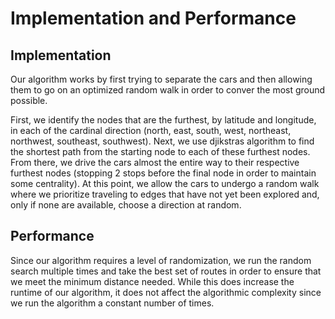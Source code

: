 # Implementation and Performance

## Implementation

Our algorithm works by first trying to separate the cars and then allowing them to go on an optimized random walk in order to conver the most ground possible. 

First, we identify the nodes that are the furthest, by latitude and longitude, in each of the cardinal direction (north, east, south, west, northeast, northwest, southeast, southwest). Next, we use djikstras algorithm to find the shortest path from the starting node to each of these furthest nodes. From there, we drive the cars almost the entire way to their respective furthest nodes (stopping 2 stops before the final node in order to maintain some centrality). At this point, we allow the cars to undergo a random walk where we prioritize traveling to edges that have not yet been explored and, only if none are available, choose a direction at random.

## Performance

Since our algorithm requires a level of randomization, we run the random search multiple times and take the best set of routes in order to ensure that we meet the minimum distance needed. While this does increase the runtime of our algorithm, it does not affect the algorithmic complexity since we run the algorithm a constant number of times.
